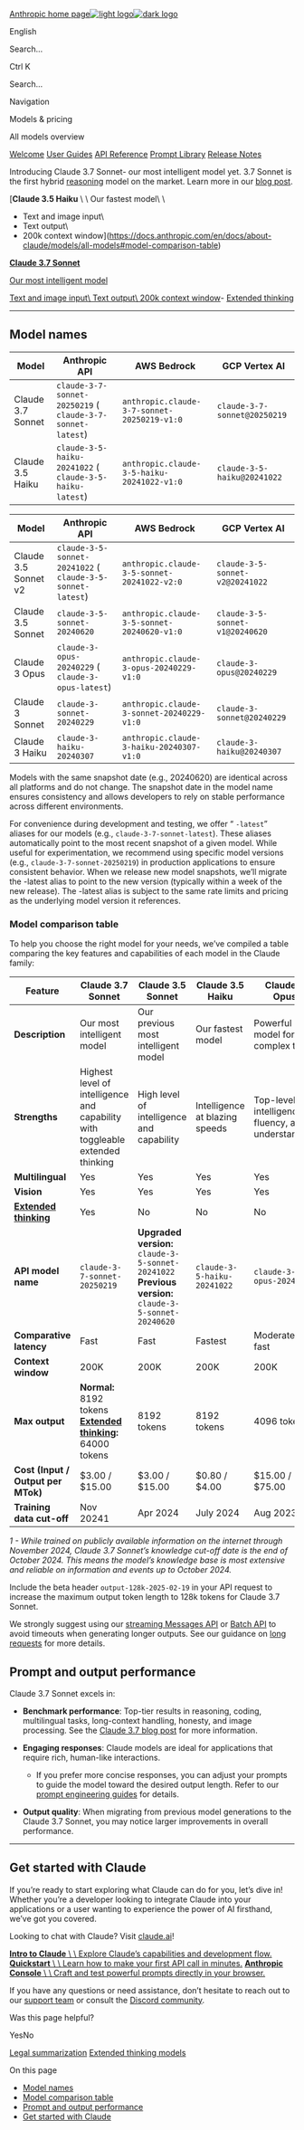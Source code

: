 [Anthropic home page![light logo](https://mintlify.s3.us-west-1.amazonaws.com/anthropic/logo/light.svg)![dark logo](https://mintlify.s3.us-west-1.amazonaws.com/anthropic/logo/dark.svg)](https://docs.anthropic.com/)

English

Search...

Ctrl K

Search...

Navigation

Models & pricing

All models overview

[Welcome](https://docs.anthropic.com/en/home) [User Guides](https://docs.anthropic.com/en/docs/welcome) [API Reference](https://docs.anthropic.com/en/api/getting-started) [Prompt Library](https://docs.anthropic.com/en/prompt-library/library) [Release Notes](https://docs.anthropic.com/en/release-notes/overview)

Introducing Claude 3.7 Sonnet- our most intelligent model yet. 3.7 Sonnet is the first hybrid [reasoning](https://docs.anthropic.com/en/docs/build-with-claude/extended-thinking) model on the market. Learn more in our [blog post](http://www.anthropic.com/news/claude-3-7-sonnet).

[**Claude 3.5 Haiku** \\
\\
Our fastest model\\
\\
- Text and image input\\
- Text output\\
- 200k context window](https://docs.anthropic.com/en/docs/about-claude/models/all-models#model-comparison-table)

[**Claude 3.7 Sonnet**](https://docs.anthropic.com/en/docs/about-claude/models/all-models#model-comparison-table)

[Our most intelligent model](https://docs.anthropic.com/en/docs/about-claude/models/all-models#model-comparison-table)

[Text and image input\\
Text output\\
200k context window](https://docs.anthropic.com/en/docs/about-claude/models/all-models#model-comparison-table)- [Extended thinking](https://docs.anthropic.com/en/docs/about-claude/models/en/docs/build-with-claude/extended-thinking)

* * *

## [​](https://docs.anthropic.com/en/docs/about-claude/models/all-models\#model-names)  Model names

| Model | Anthropic API | AWS Bedrock | GCP Vertex AI |
| --- | --- | --- | --- |
| Claude 3.7 Sonnet | `claude-3-7-sonnet-20250219` ( `claude-3-7-sonnet-latest`) | `anthropic.claude-3-7-sonnet-20250219-v1:0` | `claude-3-7-sonnet@20250219` |
| Claude 3.5 Haiku | `claude-3-5-haiku-20241022` ( `claude-3-5-haiku-latest`) | `anthropic.claude-3-5-haiku-20241022-v1:0` | `claude-3-5-haiku@20241022` |

| Model | Anthropic API | AWS Bedrock | GCP Vertex AI |
| --- | --- | --- | --- |
| Claude 3.5 Sonnet v2 | `claude-3-5-sonnet-20241022` ( `claude-3-5-sonnet-latest`) | `anthropic.claude-3-5-sonnet-20241022-v2:0` | `claude-3-5-sonnet-v2@20241022` |
| Claude 3.5 Sonnet | `claude-3-5-sonnet-20240620` | `anthropic.claude-3-5-sonnet-20240620-v1:0` | `claude-3-5-sonnet-v1@20240620` |
| Claude 3 Opus | `claude-3-opus-20240229` ( `claude-3-opus-latest`) | `anthropic.claude-3-opus-20240229-v1:0` | `claude-3-opus@20240229` |
| Claude 3 Sonnet | `claude-3-sonnet-20240229` | `anthropic.claude-3-sonnet-20240229-v1:0` | `claude-3-sonnet@20240229` |
| Claude 3 Haiku | `claude-3-haiku-20240307` | `anthropic.claude-3-haiku-20240307-v1:0` | `claude-3-haiku@20240307` |

Models with the same snapshot date (e.g., 20240620) are identical across all platforms and do not change. The snapshot date in the model name ensures consistency and allows developers to rely on stable performance across different environments.

For convenience during development and testing, we offer “ `-latest`” aliases for our models (e.g., `claude-3-7-sonnet-latest`). These aliases automatically point to the most recent snapshot of a given model. While useful for experimentation, we recommend using specific model versions (e.g., `claude-3-7-sonnet-20250219`) in production applications to ensure consistent behavior. When we release new model snapshots, we’ll migrate the -latest alias to point to the new version (typically within a week of the new release). The -latest alias is subject to the same rate limits and pricing as the underlying model version it references.

### [​](https://docs.anthropic.com/en/docs/about-claude/models/all-models\#model-comparison-table)  Model comparison table

To help you choose the right model for your needs, we’ve compiled a table comparing the key features and capabilities of each model in the Claude family:

| Feature | Claude 3.7 Sonnet | Claude 3.5 Sonnet | Claude 3.5 Haiku | Claude 3 Opus | Claude 3 Haiku |
| --- | --- | --- | --- | --- | --- |
| **Description** | Our most intelligent model | Our previous most intelligent model | Our fastest model | Powerful model for complex tasks | Fastest and most compact model for near-instant responsiveness |
| **Strengths** | Highest level of intelligence and capability with toggleable extended thinking | High level of intelligence and capability | Intelligence at blazing speeds | Top-level intelligence, fluency, and understanding | Quick and accurate targeted performance |
| **Multilingual** | Yes | Yes | Yes | Yes | Yes |
| **Vision** | Yes | Yes | Yes | Yes | Yes |
| **[Extended thinking](https://docs.anthropic.com/en/docs/build-with-claude/extended-thinking)** | Yes | No | No | No | No |
| **API model name** | `claude-3-7-sonnet-20250219` | **Upgraded version:** `claude-3-5-sonnet-20241022`<br>**Previous version:** `claude-3-5-sonnet-20240620` | `claude-3-5-haiku-20241022` | `claude-3-opus-20240229` | `claude-3-haiku-20240307` |
| **Comparative latency** | Fast | Fast | Fastest | Moderately fast | Fastest |
| **Context window** | 200K | 200K | 200K | 200K | 200K |
| **Max output** | **Normal:** 8192 tokens<br>**[Extended thinking](https://docs.anthropic.com/en/docs/about-claude/models/en/docs/build-with-claude/extended-thinking):** 64000 tokens | 8192 tokens | 8192 tokens | 4096 tokens | 4096 tokens |
| **Cost (Input / Output per MTok)** | $3.00 / $15.00 | $3.00 / $15.00 | $0.80 / $4.00 | $15.00 / $75.00 | $0.25 / $1.25 |
| **Training data cut-off** | Nov 20241 | Apr 2024 | July 2024 | Aug 2023 | Aug 2023 |

_1 - While trained on publicly available information on the internet through November 2024, Claude 3.7 Sonnet’s knowledge cut-off date is the end of October 2024. This means the model’s knowledge base is most extensive and reliable on information and events up to October 2024._

Include the beta header `output-128k-2025-02-19` in your API request to increase the maximum output token length to 128k tokens for Claude 3.7 Sonnet.

We strongly suggest using our [streaming Messages API](https://docs.anthropic.com/en/api/messages-streaming) or [Batch API](https://docs.anthropic.com/en/docs/build-with-claude/batch-processing) to avoid timeouts when generating longer outputs.
See our guidance on [long requests](https://docs.anthropic.com/en/api/errors#long-requests) for more details.

## [​](https://docs.anthropic.com/en/docs/about-claude/models/all-models\#prompt-and-output-performance)  Prompt and output performance

Claude 3.7 Sonnet excels in:

- **​Benchmark performance**: Top-tier results in reasoning, coding, multilingual tasks, long-context handling, honesty, and image processing. See the [Claude 3.7 blog post](http://www.anthropic.com/news/claude-3-7-sonnet) for more information.

- **Engaging responses**: Claude models are ideal for applications that require rich, human-like interactions.
  - If you prefer more concise responses, you can adjust your prompts to guide the model toward the desired output length. Refer to our [prompt engineering guides](https://docs.anthropic.com/en/docs/build-with-claude/prompt-engineering) for details.
- **Output quality**: When migrating from previous model generations to the Claude 3.7 Sonnet, you may notice larger improvements in overall performance.


* * *

## [​](https://docs.anthropic.com/en/docs/about-claude/models/all-models\#get-started-with-claude)  Get started with Claude

If you’re ready to start exploring what Claude can do for you, let’s dive in! Whether you’re a developer looking to integrate Claude into your applications or a user wanting to experience the power of AI firsthand, we’ve got you covered.

Looking to chat with Claude? Visit [claude.ai](http://www.claude.ai/)!

[**Intro to Claude** \\
\\
Explore Claude’s capabilities and development flow.](https://docs.anthropic.com/en/docs/intro-to-claude) [**Quickstart** \\
\\
Learn how to make your first API call in minutes.](https://docs.anthropic.com/en/docs/quickstart) [**Anthropic Console** \\
\\
Craft and test powerful prompts directly in your browser.](https://console.anthropic.com/)

If you have any questions or need assistance, don’t hesitate to reach out to our [support team](https://support.anthropic.com/) or consult the [Discord community](https://www.anthropic.com/discord).

Was this page helpful?

YesNo

[Legal summarization](https://docs.anthropic.com/en/docs/about-claude/use-case-guides/legal-summarization) [Extended thinking models](https://docs.anthropic.com/en/docs/about-claude/models/extended-thinking-models)

On this page

- [Model names](https://docs.anthropic.com/en/docs/about-claude/models/all-models#model-names)
- [Model comparison table](https://docs.anthropic.com/en/docs/about-claude/models/all-models#model-comparison-table)
- [Prompt and output performance](https://docs.anthropic.com/en/docs/about-claude/models/all-models#prompt-and-output-performance)
- [Get started with Claude](https://docs.anthropic.com/en/docs/about-claude/models/all-models#get-started-with-claude)